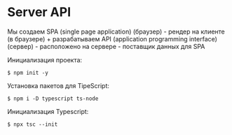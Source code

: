 # Server API

Мы создаем SPA (single page application) (браузер) - рендер на клиенте (в браузере) + разрабатываем API (application programming interface) (сервер) - расположено на сервере - поставщик данных для SPA

Инициализация проекта:

`$ npm init -y`

Установка пакетов для TipeScript:

`$ npm i -D typescript ts-node`

Инициализация Typescript:

`$ npx tsc --init`